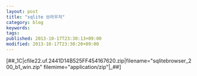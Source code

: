 ```yaml
---
layout: post
title: "sqlite 브라우저"
category: blog
keywords: 
tags: 
published: 2013-10-17T23:30:13+09:00
modified: 2013-10-17T23:30:20+09:00
---
```

[##\_1C|cfile22.uf.2441D14B525FF454167620.zip|filename="sqlitebrowser\_200\_b1\_win.zip" filemime="application/zip"|\_##]

